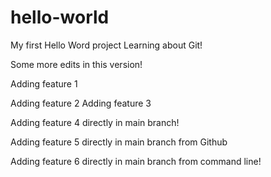 # hello-world
My first Hello Word project
Learning about Git!

Some more edits in this version!

Adding feature 1

Adding feature 2
Adding feature 3

Adding feature 4 directly in main branch!

Adding feature 5 directly in main branch from Github

Adding feature 6 directly in main branch from command line!
